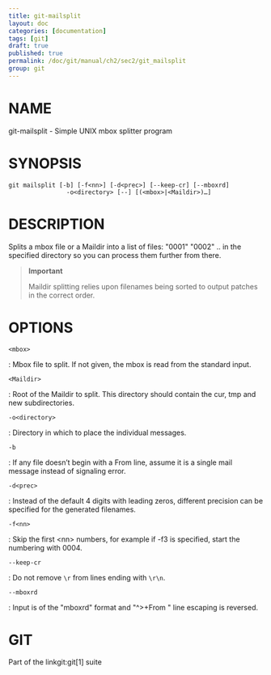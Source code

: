 ```yaml
---
title: git-mailsplit
layout: doc
categories: [documentation]
tags: [git]
draft: true
published: true
permalink: /doc/git/manual/ch2/sec2/git_mailsplit
group: git
---
```


NAME
====

git-mailsplit - Simple UNIX mbox splitter program

SYNOPSIS
========

    git mailsplit [-b] [-f<nn>] [-d<prec>] [--keep-cr] [--mboxrd]
                    -o<directory> [--] [(<mbox>|<Maildir>)…]

DESCRIPTION
===========

Splits a mbox file or a Maildir into a list of files: "0001" "0002" .. in the specified directory so you can process them further from there.

> **Important**
>
> Maildir splitting relies upon filenames being sorted to output patches in the correct order.

OPTIONS
=======

`<mbox>`

:   Mbox file to split. If not given, the mbox is read from the standard input.

`<Maildir>`

:   Root of the Maildir to split. This directory should contain the cur, tmp and new subdirectories.

`-o<directory>`

:   Directory in which to place the individual messages.

`-b`

:   If any file doesn’t begin with a From line, assume it is a single mail message instead of signaling error.

`-d<prec>`

:   Instead of the default 4 digits with leading zeros, different precision can be specified for the generated filenames.

`-f<nn>`

:   Skip the first &lt;nn&gt; numbers, for example if -f3 is specified, start the numbering with 0004.

`--keep-cr`

:   Do not remove `\r` from lines ending with `\r\n`.

`--mboxrd`

:   Input is of the "mboxrd" format and "^&gt;+From " line escaping is reversed.

GIT
===

Part of the linkgit:git\[1\] suite
